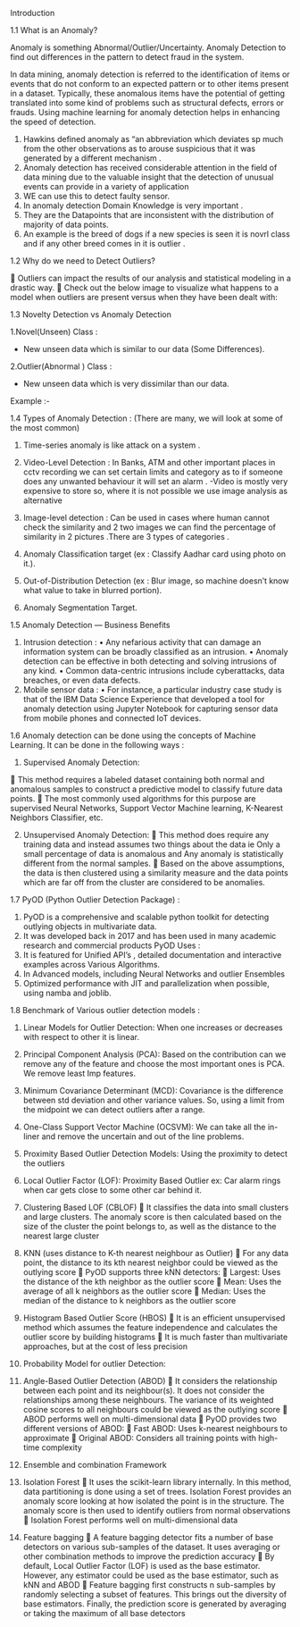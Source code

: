  Introduction
 

1.1 What is an Anomaly?
 
 
Anomaly is something Abnormal/Outlier/Uncertainty. 
Anomaly Detection to find out differences in the pattern to detect fraud in the system.

In data mining, anomaly detection is referred to the identification of items or events that do not conform to an expected pattern or to other items present in a dataset. Typically, these anomalous items have the potential of getting translated into some kind of problems such as structural defects, errors or frauds. Using machine learning for anomaly detection helps in enhancing the speed of detection.



 
 
1.	Hawkins defined anomaly as “an abbreviation which deviates sp much from the other observations as to arouse suspicious that it was generated by a different mechanism .
2.	Anomaly detection has received considerable attention in the field of data mining due to the valuable insight that the detection of unusual events can provide in a variety of application 
3.	WE can use this to detect faulty sensor.
4.	In anomaly detection Domain Knowledge is very important .
5.	They are the Datapoints that are inconsistent with the distribution of majority of data points.
6.	An example is the breed of dogs if a new species is seen it is novrl class and if any other breed comes in it is outlier .

1.2	 Why do we need to Detect Outliers? 
 
	Outliers can impact the results of our analysis and statistical modeling in a drastic way. 
	Check out the below image to visualize what happens to a model when outliers are present versus when they have been dealt with:
 












1.3 	Novelty Detection vs Anomaly Detection
 
 
1.Novel(Unseen) Class :
- New unseen data which is similar to our data (Some Differences).

2.Outlier(Abnormal ) Class :
- New unseen data which is very dissimilar than our data.

Example :-
  



1.4 Types of Anomaly Detection : (There are many, we will look at some of the most common)
 
 
1.	Time-series anomaly is like attack on a system .

2.	Video-Level Detection : In Banks, ATM and other important places in cctv recording we can set certain limits and category as to if someone does any unwanted behaviour it will set an alarm .
-Video is mostly very expensive to store so, where it is not possible we use image analysis as alternative
3.	Image-level detection : Can be used in cases where human cannot check the similarity and 2 two images we can find the percentage of similarity in 2 pictures .There are 3 types of categories .
1.	Anomaly Classification target (ex : Classify Aadhar card using photo on it.).
2.	Out-of-Distribution Detection (ex : Blur image, so machine doesn’t know what value to take in blurred portion).
3.	Anomaly Segmentation Target.




1.5 Anomaly Detection — Business Benefits

 

1.	Intrusion detection :
•	Any nefarious activity that can damage an information system can be broadly classified as an intrusion.
•	Anomaly detection can be effective in both detecting and solving intrusions of any kind.
•	 Common data-centric intrusions include cyberattacks, data breaches, or even data defects.
2.	Mobile sensor data :
•	For instance, a particular industry case study is that of the IBM Data Science Experience that developed a tool for anomaly detection using Jupyter Notebook for capturing sensor data from mobile phones and connected IoT devices.

1.6 Anomaly detection can be done using the concepts of Machine Learning. It can be done in the following ways :
 
 

1.	Supervised Anomaly Detection: 

	This method requires a labeled dataset containing both normal and anomalous samples to construct a predictive model to classify future data points. 
	The most commonly used algorithms for this purpose are supervised Neural Networks, Support Vector Machine learning, K-Nearest Neighbors Classifier, etc.

2.	Unsupervised Anomaly Detection: 
	This method does require any training data and instead assumes two things about the data ie Only a small percentage of data is anomalous and Any anomaly is statistically different from the normal samples. 
	Based on the above assumptions, the data is then clustered using a similarity measure and the data points which are far off from the cluster are considered to be anomalies.



1.7 PyOD (Python Outlier Detection Package) :
 
 
1.	PyOD is a comprehensive and scalable python toolkit for detecting outlying objects in multivariate data.
2.	It was developed back in 2017 and has been used in many academic research and commercial products 
PyOD Uses :
1.	It is featured for Unified API’s , detailed documentation and interactive examples across Various Algorithms.
2.	In Advanced models, including Neural Networks and outlier Ensembles
3.	Optimized performance with JIT and parallelization when possible, using namba and joblib.

1.8 Benchmark of Various outlier detection models :
 
 
1.	Linear Models for Outlier Detection: When one increases or decreases with respect to other it is linear.
1.	Principal Component Analysis (PCA): Based on the contribution can we remove any of the feature and choose the most important ones is PCA. We remove least Imp features.
2.	Minimum Covariance Determinant (MCD): Covariance is the difference between std deviation and other variance values. So, using a limit from the midpoint we can detect outliers after a range.
3.	One-Class Support Vector Machine (OCSVM): We can take all the in-liner and remove the uncertain and out of the line problems.
2.	Proximity Based Outlier Detection Models: Using the proximity to detect the outliers
1.	Local Outlier Factor (LOF): Proximity Based Outlier ex: Car alarm rings when car gets close to some other car behind it.
2.	Clustering Based LOF (CBLOF)
	It classifies the data into small clusters and large clusters. The anomaly score is then calculated based on the size of the cluster the point belongs to, as well as the distance to the nearest large cluster
3.	KNN (uses distance to K-th nearest neighbour as Outlier)
	For any data point, the distance to its kth nearest neighbor could be viewed as the outlying score
	PyOD supports three kNN detectors:
	Largest: Uses the distance of the kth neighbor as the outlier score
	Mean: Uses the average of all k neighbors as the outlier score
	Median: Uses the median of the distance to k neighbors as the outlier score
4.	Histogram Based Outlier Score (HBOS)
	It is an efficient unsupervised method which assumes the feature independence and calculates the outlier score by building histograms
	It is much faster than multivariate approaches, but at the cost of less precision


3.	Probability Model for outlier Detection:
1.	Angle-Based Outlier Detection (ABOD)
	It considers the relationship between each point and its neighbour(s). It does not consider the relationships among these neighbours. The variance of its weighted cosine scores to all neighbours could be viewed as the outlying score
	ABOD performs well on multi-dimensional data
	PyOD provides two different versions of ABOD:
	Fast ABOD: Uses k-nearest neighbours to approximate
	Original ABOD: Considers all training points with high-time complexity
4.	Ensemble and combination Framework
1.	Isolation Forest
	It uses the scikit-learn library internally. In this method, data partitioning is done using a set of trees. Isolation Forest provides an anomaly score looking at how isolated the point is in the structure. The anomaly score is then used to identify outliers from normal observations
	Isolation Forest performs well on multi-dimensional data
2.	Feature bagging 
	A feature bagging detector fits a number of base detectors on various sub-samples of the dataset. It uses averaging or other combination methods to improve the prediction accuracy
	By default, Local Outlier Factor (LOF) is used as the base estimator. However, any estimator could be used as the base estimator, such as kNN and ABOD
	Feature bagging first constructs n sub-samples by randomly selecting a subset of features. This brings out the diversity of base estimators. Finally, the prediction score is generated by averaging or taking the maximum of all base detectors

